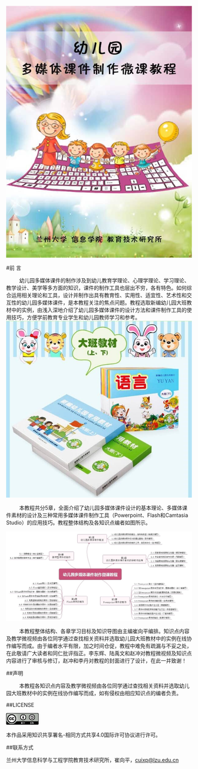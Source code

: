 ![](/assets/0-1.jpg)

#前   言

&nbsp;&nbsp;&nbsp;&nbsp;&nbsp;&nbsp;&nbsp;&nbsp;&nbsp;幼儿园多媒体课件的制作涉及到幼儿教育学理论、心理学理论、学习理论、教学设计、美学等多方面的知识，课件的制作工具也层出不穷，各有特色。如何综合运用相关理论和工具，设计并制作出具有教育性、实用性、适宜性、艺术性和交互性的幼儿园多媒体课件，是本教程关注的焦点问题。教程选取新编幼儿园大班教材中的实例，由浅入深地介绍了幼儿园多媒体课件的设计方法和课件制作工具的使用技巧，方便学前教育专业学生和幼儿园教师学习和参考。
![](/assets/0-3.jpg)

&nbsp;&nbsp;&nbsp;&nbsp;&nbsp;&nbsp;&nbsp;&nbsp;&nbsp;本教程共分5章，全面介绍了幼儿园多媒体课件设计的基本理论、多媒体课件素材的设计及三种常用多媒体课件制作工具（Powerpoint、Flash和Camtasia Studio）的应用技巧。教程整体结构及各知识点编者如图所示。

![](/assets/0-2.jpg)

&nbsp;&nbsp;&nbsp;&nbsp;&nbsp;&nbsp;&nbsp;&nbsp;&nbsp;本教程整体结构、各章学习目标及知识导图由主编崔向平编排。知识点内容及教学微视频由各位同学通过查找相关资料并选取幼儿园大班教材中的实例在线协作编写而成。由于编者水平有限，加之时间仓促，教程中难免有疏漏与不妥之处，在此敬请广大读者和同仁批评指正。李东辉、陆禹文和赵冲对教程微视频及知识点内容进行了审核与修订，赵冲和李丹对教程的封面进行了设计，在此一并致谢！

##声明

&nbsp;&nbsp;&nbsp;&nbsp;&nbsp;&nbsp;&nbsp;&nbsp;&nbsp;本教程各知识点内容及教学微视频由各位同学通过查找相关资料并选取幼儿园大班教材中的实例在线协作编写而成，如有侵权由相应知识点的编者负责。

##LICENSE

![](/assets/0-4.png)

本作品采用知识共享署名-相同方式共享4.0国际许可协议进行许可。

##联系方式

兰州大学信息科学与工程学院教育技术研究所，崔向平，cuixp@lzu.edu.cn

